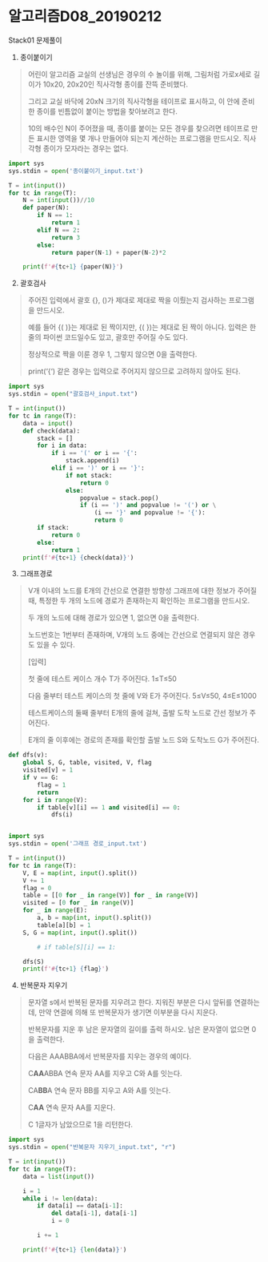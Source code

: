 # 알고리즘D08_20190212

Stack01 문제풀이



1. 종이붙이기

> 어린이 알고리즘 교실의 선생님은 경우의 수 놀이를 위해, 그림처럼 가로x세로 길이가 10x20, 20x20인 직사각형 종이를 잔뜩 준비했다.
>
> 그리고 교실 바닥에 20xN 크기의 직사각형을 테이프로 표시하고, 이 안에 준비한 종이를 빈틈없이 붙이는 방법을 찾아보려고 한다.
>
> 10의 배수인 N이 주어졌을 때, 종이를 붙이는 모든 경우를 찾으려면 테이프로 만든 표시한 영역을 몇 개나 만들어야 되는지 계산하는 프로그램을 만드시오. 직사각형 종이가 모자라는 경우는 없다.

```python
import sys
sys.stdin = open('종이붙이기_input.txt')

T = int(input())
for tc in range(T):
    N = int(input())//10
    def paper(N):
        if N == 1:
            return 1
        elif N == 2:
            return 3
        else:
            return paper(N-1) + paper(N-2)*2

    print(f'#{tc+1} {paper(N)}')
```



2. 괄호검사

> 주어진 입력에서 괄호 {}, ()가 제대로 제대로 짝을 이뤘는지 검사하는 프로그램을 만드시오.
>
> 예를 들어 {( )}는 제대로 된 짝이지만, {( })는 제대로 된 짝이 아니다. 입력은 한 줄의 파이썬 코드일수도 있고, 괄호만 주어질 수도 있다.
>
> 정상적으로 짝을 이룬 경우 1, 그렇지 않으면 0을 출력한다.
>
> print(‘{‘) 같은 경우는 입력으로 주어지지 않으므로 고려하지 않아도 된다.

```python
import sys
sys.stdin = open("괄호검사_input.txt")

T = int(input())
for tc in range(T):
    data = input()
    def check(data):
        stack = []
        for i in data:
            if i == '(' or i == '{':
                stack.append(i)
            elif i == ')' or i == '}':
                if not stack:
                    return 0
                else:
                    popvalue = stack.pop()
                    if (i == ')' and popvalue != '(') or \
                        (i == '}' and popvalue != '{'):
                        return 0
        if stack:
            return 0
        else:
            return 1
    print(f'#{tc+1} {check(data)}')
```



3. 그래프경로

> V개 이내의 노드를 E개의 간선으로 연결한 방향성 그래프에 대한 정보가 주어질 때, 특정한 두 개의 노드에 경로가 존재하는지 확인하는 프로그램을 만드시오.
>
> 두 개의 노드에 대해 경로가 있으면 1, 없으면 0을 출력한다.
>
> 노드번호는 1번부터 존재하며, V개의 노드 중에는 간선으로 연결되지 않은 경우도 있을 수 있다.
>
> [입력]
>
> 첫 줄에 테스트 케이스 개수 T가 주어진다.  1≤T≤50
>
> 다음 줄부터 테스트 케이스의 첫 줄에 V와 E가 주어진다. 5≤V≤50, 4≤E≤1000
>
> 테스트케이스의 둘째 줄부터 E개의 줄에 걸쳐, 출발 도착 노드로 간선 정보가 주어진다.
>
> E개의 줄 이후에는 경로의 존재를 확인할 출발 노드 S와 도착노드 G가 주어진다.

```python
def dfs(v):
    global S, G, table, visited, V, flag
    visited[v] = 1
    if v == G:
        flag = 1
        return
    for i in range(V):
        if table[v][i] == 1 and visited[i] == 0:
            dfs(i)


import sys
sys.stdin = open('그래프 경로_input.txt')

T = int(input())
for tc in range(T):
    V, E = map(int, input().split())
    V += 1
    flag = 0
    table = [[0 for _ in range(V)] for _ in range(V)]
    visited = [0 for _ in range(V)]
    for _ in range(E):
        a, b = map(int, input().split())
        table[a][b] = 1
    S, G = map(int, input().split())

        # if table[S][i] == 1:

    dfs(S)
    print(f'#{tc+1} {flag}')

```



4. 반복문자 지우기

> 문자열 s에서 반복된 문자를 지우려고 한다. 지워진 부분은 다시 앞뒤를 연결하는데, 만약 연결에 의해 또 반복문자가 생기면 이부분을 다시 지운다.
>
> 반복문자를 지운 후 남은 문자열의 길이를 출력 하시오. 남은 문자열이 없으면 0을 출력한다.
>  
>
> 다음은 AAABBA에서 반복문자를 지우는 경우의 예이다.
>
> C**AA**ABBA 연속 문자 AA를 지우고 C와 A를 잇는다.
>
> CA**BB**A 연속 문자 BB를 지우고 A와 A를 잇는다.
>
> C**AA** 연속 문자 AA를 지운다.
>
> C 1글자가 남았으므로 1을 리턴한다.

```python
import sys
sys.stdin = open("반복문자 지우기_input.txt", "r")

T = int(input())
for tc in range(T):
    data = list(input())

    i = 1
    while i != len(data):
        if data[i] == data[i-1]:
            del data[i-1], data[i-1]
            i = 0

        i += 1

    print(f'#{tc+1} {len(data)}')
```

